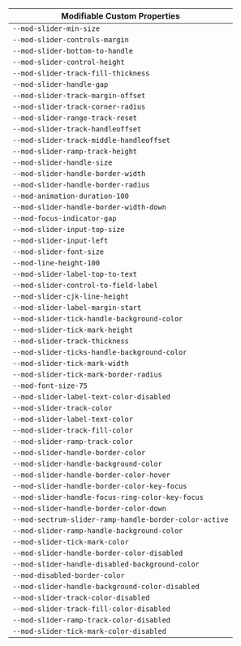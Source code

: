 | Modifiable Custom Properties |
| --- |
|`--mod-slider-min-size`|
|`--mod-slider-controls-margin`|
|`--mod-slider-bottom-to-handle`|
|`--mod-slider-control-height`|
|`--mod-slider-track-fill-thickness`|
|`--mod-slider-handle-gap`|
|`--mod-slider-track-margin-offset`|
|`--mod-slider-track-corner-radius`|
|`--mod-slider-range-track-reset`|
|`--mod-slider-track-handleoffset`|
|`--mod-slider-track-middle-handleoffset`|
|`--mod-slider-ramp-track-height`|
|`--mod-slider-handle-size`|
|`--mod-slider-handle-border-width`|
|`--mod-slider-handle-border-radius`|
|`--mod-animation-duration-100`|
|`--mod-slider-handle-border-width-down`|
|`--mod-focus-indicator-gap`|
|`--mod-slider-input-top-size`|
|`--mod-slider-input-left`|
|`--mod-slider-font-size`|
|`--mod-line-height-100`|
|`--mod-slider-label-top-to-text`|
|`--mod-slider-control-to-field-label`|
|`--mod-slider-cjk-line-height`|
|`--mod-slider-label-margin-start`|
|`--mod-slider-tick-handle-background-color`|
|`--mod-slider-tick-mark-height`|
|`--mod-slider-track-thickness`|
|`--mod-slider-ticks-handle-background-color`|
|`--mod-slider-tick-mark-width`|
|`--mod-slider-tick-mark-border-radius`|
|`--mod-font-size-75`|
|`--mod-slider-label-text-color-disabled`|
|`--mod-slider-track-color`|
|`--mod-slider-label-text-color`|
|`--mod-slider-track-fill-color`|
|`--mod-slider-ramp-track-color`|
|`--mod-slider-handle-border-color`|
|`--mod-slider-handle-background-color`|
|`--mod-slider-handle-border-color-hover`|
|`--mod-slider-handle-border-color-key-focus`|
|`--mod-slider-handle-focus-ring-color-key-focus`|
|`--mod-slider-handle-border-color-down`|
|`--mod-sectrum-slider-ramp-handle-border-color-active`|
|`--mod-slider-ramp-handle-background-color`|
|`--mod-slider-tick-mark-color`|
|`--mod-slider-handle-border-color-disabled`|
|`--mod-slider-handle-disabled-background-color`|
|`--mod-disabled-border-color`|
|`--mod-slider-handle-background-color-disabled`|
|`--mod-slider-track-color-disabled`|
|`--mod-slider-track-fill-color-disabled`|
|`--mod-slider-ramp-track-color-disabled`|
|`--mod-slider-tick-mark-color-disabled`|